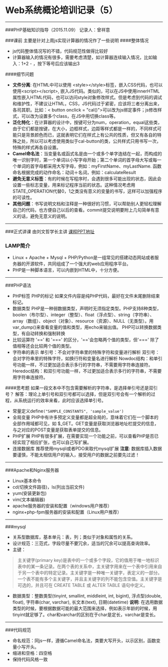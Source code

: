 # Web系统概论培训记录（5）

------



###PHP基础知识指导（2015.11.09）
记录人：曾祥意

###课前
主要是针对上周js实现计算器的情况作了一些说明
####整体情况
- js代码整体情况写的不错，代码规范性做得比较好
- 计算器输入的情况有很多，需要考虑清楚，如计算器连续输入情况，比如输入：1+2 - ，按下等号后应该输出3

####细节问题
- **文件分离**: 在HTML中可以使用 &lt;style>&lt;/style>标签，嵌入CSS代码，也可以使用&lt;script>&lt;/script>, 嵌入JS代码。类似的，可以在JS中使用innerHTML属性嵌入HTML代码，也可以访问style对象修改样式。但是考虑到代码的调试和维护性，不建议让HTML，CSS，JS代码过于紧密，应该将三者分离出来，各司其职。比如：&lt; button onclick = "cal()">可以改为js绑定事件；js修改样式，可以改为设置多个class，在JS中用切换class等。
- **泛化特化**：在计算器的设计中，按键可分为num，operation，equal这些类，由于它们都是按键，在大小，边框样式，边距等样式都是一样的，不同样式可能只是背景颜色而已，这就表明它们在样式上有公共的性质，但又有各自的特殊之处，所以可以考虑使用类似于cal-button的类，公共样式只用书写一次，特殊的样式再各自设置。
- **Camel命名法**：当变量名或函式名是由一个或多个单字连结在一起，而构成的唯一识别字时，第一个单词以小写字母开始；第二个单词的首字母大写或每一个单词的首字母都采用大写字母，例如：myFirstName、myLastName. 函数命名根据完成的动作命名：动词＋名词，例如：calculateResult
- **避免无意义标签**：有的时候在写程序时，会遇到很多可能出现的状态，因此会设置一些标志变量，用来标记程序当前的状态。这种情况考虑用STATE_OPERATION代替0，1之类没有意义的变量的书写，这样可以加强程序的可读性。
- **其他问题**：书写说明文档和注释是一种很好的习惯，可以帮助别人更轻松理解自己的代码，也方便自己以后的查看。commit提交说明要附上几句简单有意义的话，避免无意义的说明。

------

###正式讲课
由刘文哲学长主讲
[课程PPT地址](images/elwg后台培训第一讲.pdf)


### LAMP简介
- Linux + Apache + Mysql + PHP/Python是一组常见的搭建动态网站或者服务器的开源软件，共同组成了一个强大的web应用程序平台。
- PHP是一种脚本语言，可以内嵌到HTML中，十分方便。


------


###PHP语法
- PHP标签
PHP的标记 <?php 和 ?> 如果文件内容是纯PHP代码，最好在文件末尾删除结束标记。
- 数据类型
PHP是一种弱数据类型，声明时无须指定类型。PHP支持8种类型，boolen（布尔型）、integer（整型）、float（浮点型）、string（字符串）、array（数组）、object（对象）、resource（资源）、NULL（无类型）。用var_dump()来查看变量的值和类型，用echo来输出值。
PHP可以转换数据类型，有自动转换和强制转换
- 比较运算符
'==' 和 '===' 的区分，'=='会忽略两个值的类型，但'===' 除了值相等还会比较两个值的类型。
- 字符串的表示
单引号：不会对字符串里的特殊字符和变量进行解析
双引号：会对字符串里的特殊字符，如换行符和变量名进行解析
Nowdoc结构：和单引号功能一样，不过更加适合表示多行的字符串，不需要用字符串连接符。
Heredoc结构：和双引号功能一样，不过更加适合表示多行的字符串，不需要用字符串连接符。


####思考题
如果一段文本中不包含需要解析的字符串，是选择单引号还是双引号？
解答：理论上单引号和双引号都可以选择，但是双引号会有一个解析的过程，从系统运行的效率来看，此时应该选择单引号。
-  常量定义define`("SAMPLE_CONSTANTS", 'sample_value')`
- 全局变量
PHP中有许多预定义变量都是超全局的，意味着它们在一个脚本的全部作用域都可见，如 $_GET。GET变量是获取浏览器地址栏提交的信息，与之对应的POST变量是获取表单提交的信息。
- PHP扩展
PHP有很多扩展，在需要实现一个功能之前，可以查看PHP是否已经实现了相应扩张，也可以自己写扩展。
- 连接数据库
推荐使用mysqli或者PDO来取代mysql扩展
**注意**: 数据库插入数据要谨慎，不能太相信用户的输入，接受用户的数据之前要先过滤！

-------

###Apache和Nginx服务器
- Linux基本命令
- cd(切换文件路径)，ls(列出当前文件)
- yum(安装更新包)
- vim(文本编辑器)
- apache服务器的安装和配置（windows用户推荐）
- nginx+php-fpm服务器的安装和配置（Linux用户推荐）

--------

###mysql
- 关系型数据库，基本单元：表，列；类似于对象和属性的关系。
- 设计规范：三范式，字段尽量不要冗余，适当的冗余可以提高查询效率。
- 主键：
>主关键字(primary key)是表中的一个或多个字段，它的值用于唯一地标识表中的某一条记录。在两个表的关系中，主关键字用来在一个表中引用来自于另一个表中的特定记录。主关键字是一种唯一关键字，表定义的一部分。一个表不能有多个主关键字，并且主关键字的列不能包含空值。主关键字是可选的，并且可在 CREATE TABLE 或 ALTER TABLE 语句中定义。

- 数据类型：整数类型(tinyint, smallint, middleint, int, bigint), 浮点型(double, float), 字符串(char, varchar), 长文本(text), 日期(datetime)
**说明**: 在选用数据类型的时候，要根据数据可能的最大范围来选择，例如表示年龄的时候，用tinyint就足够了。char和varchar的区别在于char是定长，varchar是变长。

------

###代码规范
- 命名规范：同js一样，遵循Camel命名法，类要大写开头，以示区别，函数变量小写开头。
- 缩进和空格：四空格
- 保持代码风格一致

